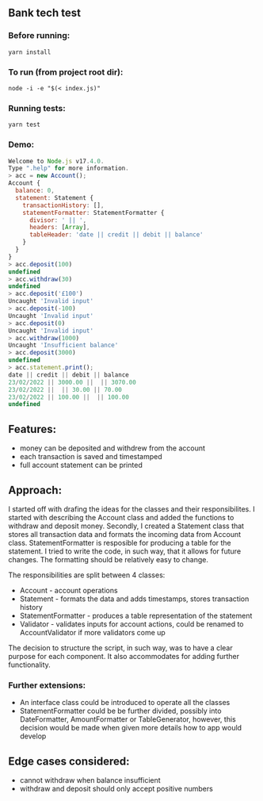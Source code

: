 ## Bank tech test

### Before running:

```
yarn install
```

### To run (from project root dir):

```
node -i -e "$(< index.js)"
```

### Running tests:

```
yarn test
```

### Demo:


```js
Welcome to Node.js v17.4.0.
Type ".help" for more information.
> acc = new Account();
Account {
  balance: 0,
  statement: Statement {
    transactionHistory: [],
    statementFormatter: StatementFormatter {
      divisor: ' || ',
      headers: [Array],
      tableHeader: 'date || credit || debit || balance'
    }
  }
}
> acc.deposit(100)
undefined
> acc.withdraw(30)
undefined
> acc.deposit('£100')
Uncaught 'Invalid input'
> acc.deposit(-100)
Uncaught 'Invalid input'
> acc.deposit(0)
Uncaught 'Invalid input'
> acc.withdraw(1000)
Uncaught 'Insufficient balance'
> acc.deposit(3000)
undefined
> acc.statement.print();
date || credit || debit || balance
23/02/2022 || 3000.00 ||  || 3070.00
23/02/2022 ||  || 30.00 || 70.00
23/02/2022 || 100.00 ||  || 100.00
undefined
```

## Features:


- money can be deposited and withdrew from the account
- each transaction is saved and timestamped
- full account statement can be printed

## Approach:

I started off with drafing the ideas for the classes and their responsibilites. I started with describing the Account class and added the functions to withdraw and deposit money. Secondly, I created a Statement class that stores all transaction data and formats the incoming data from Account class. StatementFormatter is resposible for producing a table for the statement. I tried to write the code, in such way, that it allows for future changes. The formatting should be relatively easy to change.


The responsibilities are split between 4 classes:

- Account - account operations
- Statement - formats the data and adds timestamps, stores transaction history
- StatementFormatter - produces a table representation of the statement
- Validator - validates inputs for account actions, could be renamed to AccountValidator if more validators come up

The decision to structure the script, in such way, was to have a clear purpose for each component. It also accommodates for adding further functionality.

### Further extensions:

- An interface class could be introduced to operate all the classes
- StatementFormatter could be be further divided, possibly into DateFormatter, AmountFormatter or TableGenerator, however, this decision would be made when given more details how to app would develop

## Edge cases considered:

- cannot withdraw when balance insufficient
- withdraw and deposit should only accept positive numbers
